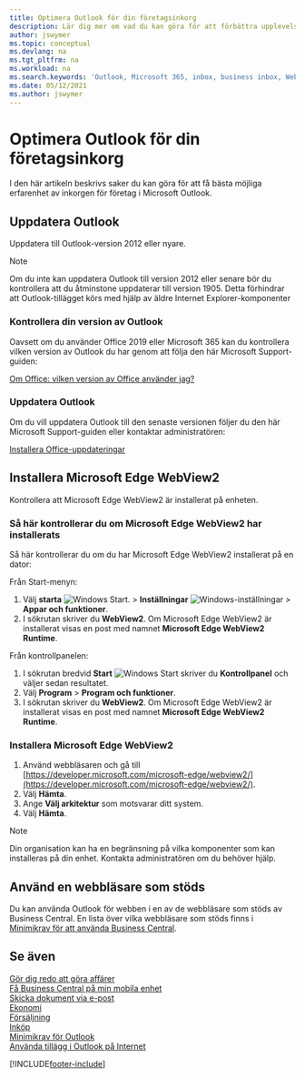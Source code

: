 ```yaml
---
title: Optimera Outlook för din företagsinkorg
description: Lär dig mer om vad du kan göra för att förbättra upplevelsen av inkorgen för företag i Microsoft Outlook.
author: jswymer
ms.topic: conceptual
ms.devlang: na
ms.tgt_pltfrm: na
ms.workload: na
ms.search.keywords: 'Outlook, Microsoft 365, inbox, business inbox, WebView2, Edge, addin, add-in'
ms.date: 05/12/2021
ms.author: jswymer
---
```

# <a name="optimizing-outlook-for-your-business-inbox"></a><a name="optimizing-outlook-for-your-business-inbox"></a><a name="optimizing-outlook-for-your-business-inbox"></a>Optimera Outlook för din företagsinkorg

I den här artikeln beskrivs saker du kan göra för att få bästa möjliga erfarenhet av inkorgen för företag i Microsoft Outlook. 

## <a name="update-outlook"></a><a name="update-outlook"></a><a name="update-outlook"></a>Uppdatera Outlook

Uppdatera till Outlook-version 2012 eller nyare.

> [!NOTE]
> Om du inte kan uppdatera Outlook till version 2012 eller senare bör du kontrollera att du åtminstone uppdaterar till version 1905. Detta förhindrar att Outlook-tillägget körs med hjälp av äldre Internet Explorer-komponenter

### <a name="how-to-check-your-version-of-outlook"></a><a name="how-to-check-your-version-of-outlook"></a><a name="how-to-check-your-version-of-outlook"></a>Kontrollera din version av Outlook

Oavsett om du använder Office 2019 eller Microsoft 365 kan du kontrollera vilken version av Outlook du har genom att följa den här Microsoft Support-guiden:  

[Om Office: vilken version av Office använder jag?](https://support.microsoft.com/office/about-office-what-version-of-office-am-i-using-932788b8-a3ce-44bf-bb09-e334518b8b19)

### <a name="how-to-update-outlook"></a><a name="how-to-update-outlook"></a><a name="how-to-update-outlook"></a>Uppdatera Outlook

Om du vill uppdatera Outlook till den senaste versionen följer du den här Microsoft Support-guiden eller kontaktar administratören:

[Installera Office-uppdateringar](https://support.microsoft.com/office/install-office-updates-2ab296f3-7f03-43a2-8e50-46de917611c5)

## <a name="install-microsoft-edge-webview2"></a><a name="install-microsoft-edge-webview2"></a><a name="install-microsoft-edge-webview2"></a>Installera Microsoft Edge WebView2

Kontrollera att Microsoft Edge WebView2 är installerat på enheten.

### <a name="how-to-check-if-microsoft-edge-webview2-is-installed"></a><a name="how-to-check-if-microsoft-edge-webview2-is-installed"></a><a name="how-to-check-if-microsoft-edge-webview2-is-installed"></a>Så här kontrollerar du om Microsoft Edge WebView2 har installerats

Så här kontrollerar du om du har Microsoft Edge WebView2 installerat på en dator:

Från Start-menyn:

1. Välj **starta** ![Windows Start.](media/windows-start-icon.png "Startikon för Windows") > **Inställningar** ![Windows-inställningar](media/windows-settings-icon.png "Ikon för Windows-inställningar") > **Appar och funktioner**.
2. I sökrutan skriver du **WebView2**. Om Microsoft Edge WebView2 är installerat visas en post med namnet **Microsoft Edge WebView2 Runtime**.

Från kontrollpanelen:

1. I sökrutan bredvid **Start** ![Windows Start](media/windows-start-icon.png "Startikon för Windows") skriver du **Kontrollpanel** och väljer sedan resultatet.
2. Välj **Program** > **Program och funktioner**.
3. I sökrutan skriver du **WebView2**. Om Microsoft Edge WebView2 är installerat visas en post med namnet **Microsoft Edge WebView2 Runtime**.

### <a name="how-to-install-microsoft-edge-webview2"></a><a name="how-to-install-microsoft-edge-webview2"></a><a name="how-to-install-microsoft-edge-webview2"></a>Installera Microsoft Edge WebView2

1. Använd webbläsaren och gå till [https://developer.microsoft.com/microsoft-edge/webview2/](https://developer.microsoft.com/microsoft-edge/webview2/).
2. Välj **Hämta**.
3. Ange **Välj arkitektur** som motsvarar ditt system.
4. Välj **Hämta**.

> [!NOTE]
> Din organisation kan ha en begränsning på vilka komponenter som kan installeras på din enhet. Kontakta administratören om du behöver hjälp.

## <a name="use-a-supported-browser"></a><a name="use-a-supported-browser"></a><a name="use-a-supported-browser"></a>Använd en webbläsare som stöds

Du kan använda Outlook för webben i en av de webbläsare som stöds av Business Central. En lista över vilka webbläsare som stöds finns i [Minimikrav för att använda Business Central](product-requirements.md#browsers).

## <a name="see-also"></a><a name="see-also"></a><a name="see-also"></a>Se även

[Gör dig redo att göra affärer](ui-get-ready-business.md)  
[Få Business Central på min mobila enhet](install-mobile-app.md)  
[Skicka dokument via e-post](ui-how-send-documents-email.md)  
[Ekonomi](finance.md)  
[Försäljning](sales-manage-sales.md)  
[Inköp](purchasing-manage-purchasing.md)  
[Minimikrav för Outlook](product-requirements.md#outlook)  
[Använda tillägg i Outlook på Internet](https://support.office.com/article/Using-Add-ins-in-Outlook-on-the-web-8f2ce816-5df4-44a5-958c-f7f9d6dabdce?appver=OWB150)  


[!INCLUDE[footer-include](includes/footer-banner.md)]
